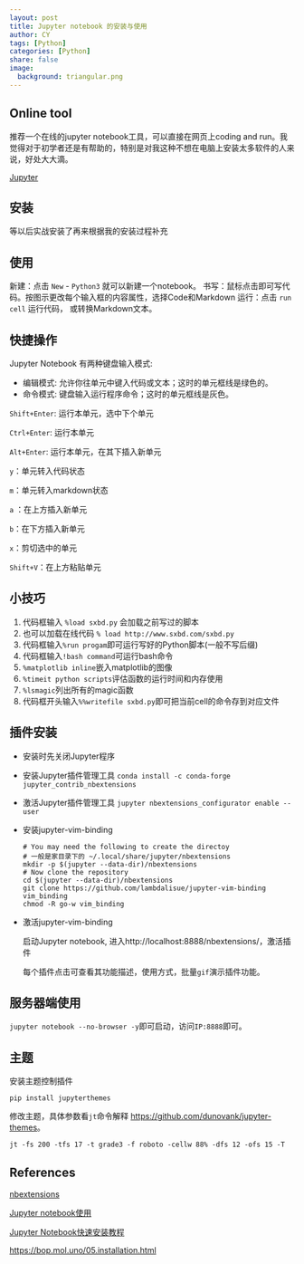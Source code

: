 ```yaml
---
layout: post
title: Jupyter notebook 的安装与使用
author: CY
tags: [Python]
categories: [Python]
share: false
image:
  background: triangular.png
---
```




## Online tool

推荐一个在线的jupyter notebook工具，可以直接在网页上coding and run。我觉得对于初学者还是有帮助的，特别是对我这种不想在电脑上安装太多软件的人来说，好处大大滴。     

[Jupyter](https://hub.mybinder.org/user/ipython-ipython-in-depth-ezdqr7df/notebooks/binder/Index.ipynb#)            



## 安装

等以后实战安装了再来根据我的安装过程补充



## 使用

新建：点击 `New` - `Python3` 就可以新建一个notebook。
书写：鼠标点击即可写代码。按图示更改每个输入框的内容属性，选择Code和Markdown
运行：点击 `run cell` 运行代码， 或转换Markdown文本。



## 快捷操作

Jupyter Notebook 有两种键盘输入模式:                                  

- 编辑模式: 允许你往单元中键入代码或文本；这时的单元框线是绿色的。                                
- 命令模式: 键盘输入运行程序命令；这时的单元框线是灰色。                  

`Shift+Enter`: 运行本单元，选中下个单元                   

`Ctrl+Enter`: 运行本单元                       

`Alt+Enter`: 运行本单元，在其下插入新单元                         

`y`：单元转入代码状态                         

`m`：单元转入markdown状态                     

`a` ：在上方插入新单元                    

`b`：在下方插入新单元                   

`x`：剪切选中的单元                   

`Shift+V`：在上方粘贴单元                    



## 小技巧

1. 代码框输入 `%load sxbd.py` 会加载之前写过的脚本
2. 也可以加载在线代码  `% load http://www.sxbd.com/sxbd.py`
3. 代码框输入`%run progam`即可运行写好的Python脚本(一般不写后缀)
4. 代码框输入`!bash command`可运行bash命令
5. `%matplotlib inline`嵌入matplotlib的图像
6. `%timeit python scripts`评估函数的运行时间和内存使用
7. `%lsmagic`列出所有的magic函数
8. 代码框开头输入`%%writefile sxbd.py`即可把当前cell的命令存到对应文件




## 插件安装

- 安装时先关闭Jupyter程序

- 安装Jupyter插件管理工具 `conda install -c conda-forge jupyter_contrib_nbextensions`

- 激活Jupyter插件管理工具 `jupyter nbextensions_configurator enable --user`

- 安装jupyter-vim-binding

  ```
  # You may need the following to create the directoy
  # 一般是家目录下的 ~/.local/share/jupyter/nbextensions
  mkdir -p $(jupyter --data-dir)/nbextensions
  # Now clone the repository
  cd $(jupyter --data-dir)/nbextensions
  git clone https://github.com/lambdalisue/jupyter-vim-binding vim_binding
  chmod -R go-w vim_binding

  ```

- 激活jupyter-vim-binding

  启动Jupyter notebook, 进入http://localhost:8888/nbextensions/，激活插件

  每个插件点击可查看其功能描述，使用方式，批量`gif`演示插件功能。




## 服务器端使用

`jupyter notebook --no-browser -y`即可启动，访问`IP:8888`即可。



## 主题

安装主题控制插件

```
pip install jupyterthemes

```

修改主题，具体参数看`jt`命令解释 <https://github.com/dunovank/jupyter-themes>。

```
jt -fs 200 -tfs 17 -t grade3 -f roboto -cellw 88% -dfs 12 -ofs 15 -T

```



## References

[nbextensions](https://github.com/ipython-contrib/jupyter_contrib_nbextensions#installation)



[Jupyter notebook使用](http://blog.genesino.com/2017/12/jupyter/)                                                      

[Jupyter Notebook快速安装教程](http://blog.csdn.net/dream_an/article/details/50464940)       

https://bop.mol.uno/05.installation.html